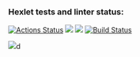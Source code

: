 ### Hexlet tests and linter status:
[![Actions Status](https://github.com/LarendsD/backend-project-lvl2/workflows/hexlet-check/badge.svg)](https://github.com/LarendsD/backend-project-lvl2/actions)
<a href="https://codeclimate.com/github/LarendsD/backend-project-lvl2/maintainability"><img src="https://api.codeclimate.com/v1/badges/4c990e456b902e949ff6/maintainability" /></a>
<a href="https://codeclimate.com/github/LarendsD/backend-project-lvl2/test_coverage"><img src="https://api.codeclimate.com/v1/badges/4c990e456b902e949ff6/test_coverage" /></a>
[![Build Status](https://app.travis-ci.com/LarendsD/backend-project-lvl2.svg?branch=main)](https://app.travis-ci.com/LarendsD/backend-project-lvl2)

<a href="https://asciinema.org/a/462554" target="_blank"><img src="https://asciinema.org/a/462554.svg" /></a>d